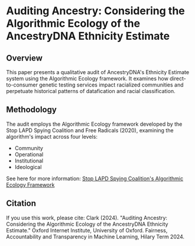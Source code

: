 # Auditing Ancestry: Considering the Algorithmic Ecology of the AncestryDNA Ethnicity Estimate

## Overview
This paper presents a qualitative audit of AncestryDNA's Ethnicity Estimate system using the Algorithmic Ecology framework. It examines how direct-to-consumer genetic testing services impact racialized communities and perpetuate historical patterns of datafication and racial classification.


## Methodology
The audit employs the Algorithmic Ecology framework developed by the Stop LAPD Spying Coalition and Free Radicals (2020), examining the algorithm's impact across four levels:
- Community
- Operational
- Institutional 
- Ideological
  
See here for more information: [Stop LAPD Spying Coalition's Algorithmic Ecology Framework](https://stoplapdspying.medium.com/the-algorithmic-ecology-an-abolitionist-tool-for-organizing-against-algorithms-14fcbd0e64d0)

## Citation
If you use this work, please cite: 
Clark (2024). "Auditing Ancestry: Considering the Algorithmic Ecology of the AncestryDNA Ethnicity Estimate." Oxford Internet Institute, University of Oxford. Fairness, Accountability and Transparency in Machine Learning, Hilary Term 2024.


